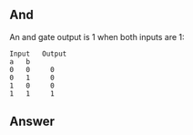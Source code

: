 ## And

An and gate output is 1 when both inputs are 1:

	Input	Output
	a	b	
	0	0	  0
	0	1	  0
	1	0	  0
	1	1	  1


## Answer
